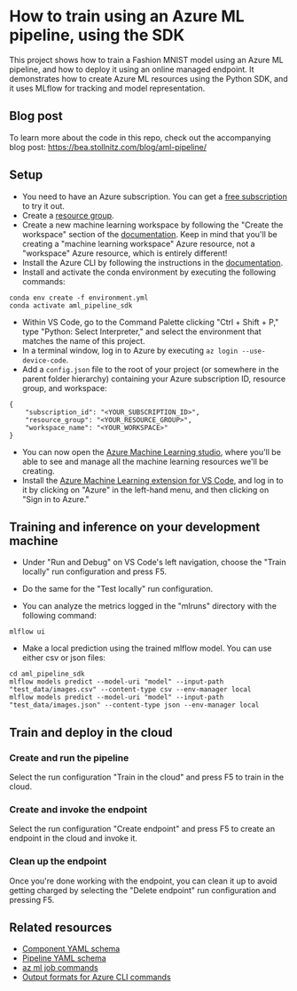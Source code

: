# How to train using an Azure ML pipeline, using the SDK

This project shows how to train a Fashion MNIST model using an Azure ML pipeline, and how to deploy it using an online managed endpoint. It demonstrates how to create Azure ML resources using the Python SDK, and it uses MLflow for tracking and model representation.

## Blog post

To learn more about the code in this repo, check out the accompanying blog post: https://bea.stollnitz.com/blog/aml-pipeline/

## Setup

- You need to have an Azure subscription. You can get a [free subscription](https://azure.microsoft.com/en-us/free?WT.mc_id=aiml-67316-bstollnitz) to try it out.
- Create a [resource group](https://docs.microsoft.com/en-us/azure/azure-resource-manager/management/manage-resource-groups-portal?WT.mc_id=aiml-67316-bstollnitz).
- Create a new machine learning workspace by following the "Create the workspace" section of the [documentation](https://docs.microsoft.com/en-us/azure/machine-learning/quickstart-create-resources?WT.mc_id=aiml-67316-bstollnitz). Keep in mind that you'll be creating a "machine learning workspace" Azure resource, not a "workspace" Azure resource, which is entirely different!
- Install the Azure CLI by following the instructions in the [documentation](https://docs.microsoft.com/en-us/cli/azure/install-azure-cli).
- Install and activate the conda environment by executing the following commands:

```
conda env create -f environment.yml
conda activate aml_pipeline_sdk
```

- Within VS Code, go to the Command Palette clicking "Ctrl + Shift + P," type "Python: Select Interpreter," and select the environment that matches the name of this project.
- In a terminal window, log in to Azure by executing `az login --use-device-code`.
- Add a `config.json` file to the root of your project (or somewhere in the parent folder hierarchy) containing your Azure subscription ID, resource group, and workspace:

```
{
    "subscription_id": "<YOUR_SUBSCRIPTION_ID>",
    "resource_group": "<YOUR_RESOURCE_GROUP>",
    "workspace_name": "<YOUR_WORKSPACE>"
}
```

- You can now open the [Azure Machine Learning studio](https://ml.azure.com/?WT.mc_id=aiml-67316-bstollnitz), where you'll be able to see and manage all the machine learning resources we'll be creating.
- Install the [Azure Machine Learning extension for VS Code](https://marketplace.visualstudio.com/items?itemName=ms-toolsai.vscode-ai), and log in to it by clicking on "Azure" in the left-hand menu, and then clicking on "Sign in to Azure."

## Training and inference on your development machine

- Under "Run and Debug" on VS Code's left navigation, choose the "Train locally" run configuration and press F5.
- Do the same for the "Test locally" run configuration.

- You can analyze the metrics logged in the "mlruns" directory with the following command:

```
mlflow ui
```

- Make a local prediction using the trained mlflow model. You can use either csv or json files:

```
cd aml_pipeline_sdk
mlflow models predict --model-uri "model" --input-path "test_data/images.csv" --content-type csv --env-manager local
mlflow models predict --model-uri "model" --input-path "test_data/images.json" --content-type json --env-manager local
```

## Train and deploy in the cloud

### Create and run the pipeline

Select the run configuration "Train in the cloud" and press F5 to train in the cloud.

### Create and invoke the endpoint

Select the run configuration "Create endpoint" and press F5 to create an endpoint in the cloud and invoke it.

### Clean up the endpoint

Once you're done working with the endpoint, you can clean it up to avoid getting charged by selecting the "Delete endpoint" run configuration and pressing F5.

## Related resources

- [Component YAML schema](https://docs.microsoft.com/en-us/azure/machine-learning/reference-yaml-component-command?WT.mc_id=aiml-42161-bstollnitz)
- [Pipeline YAML schema](https://docs.microsoft.com/en-us/azure/machine-learning/reference-yaml-job-pipeline?WT.mc_id=aiml-42161-bstollnitz)
- [az ml job commands](https://docs.microsoft.com/en-us/cli/azure/ml/job?view=azure-cli-latest#az-ml-job-create?WT.mc_id=aiml-42161-bstollnitz)
- [Output formats for Azure CLI commands](https://docs.microsoft.com/en-us/cli/azure/format-output-azure-cli?WT.mc_id=aiml-42161-bstollnitz)
